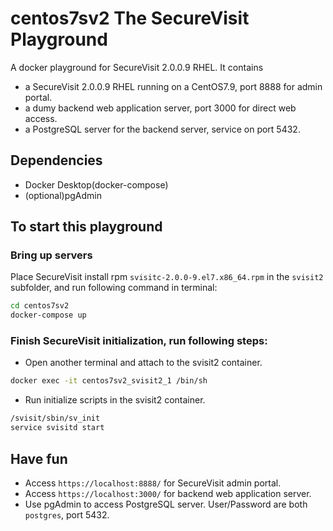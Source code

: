 # centos7sv2 The SecureVisit Playground

A docker playground for SecureVisit 2.0.0.9 RHEL.
It contains
- a SecureVisit 2.0.0.9 RHEL running on a CentOS7.9, port 8888 for admin portal.
- a dumy backend web application server, port 3000 for direct web access.
- a PostgreSQL server for the backend server, service on port 5432.

## Dependencies
- Docker Desktop(docker-compose)
- (optional)pgAdmin

## To start this playground
### Bring up servers
Place SecureVisit install rpm `svisitc-2.0.0-9.el7.x86_64.rpm` in the `svisit2` subfolder, and run following command in terminal:
```bash
cd centos7sv2
docker-compose up
```
### Finish SecureVisit initialization, run following steps:  
- Open another terminal and attach to the svisit2 container. 
```bash
docker exec -it centos7sv2_svisit2_1 /bin/sh
```
- Run initialize scripts in the svisit2 container.
```bash
/svisit/sbin/sv_init
service svisitd start
```
## Have fun
- Access `https://localhost:8888/` for SecureVisit admin portal.
- Access `https://localhost:3000/` for backend web application server.
- Use pgAdmin to access PostgreSQL server. User/Password are both `postgres`, port 5432.
